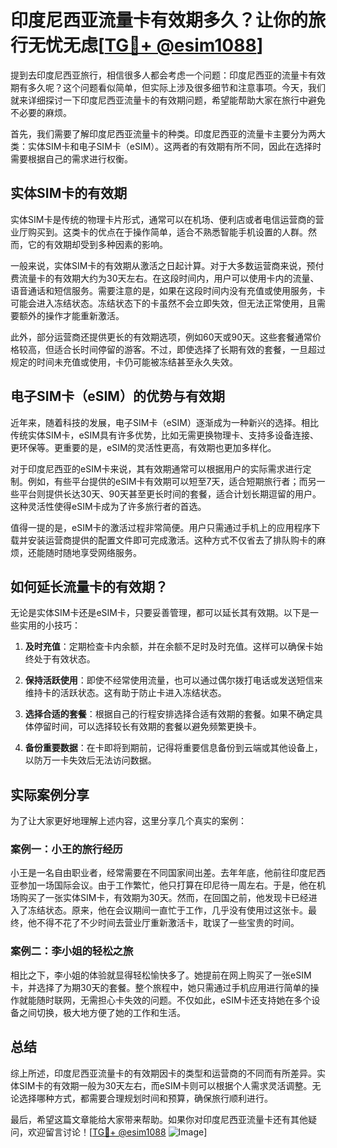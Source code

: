 # 印度尼西亚流量卡有效期多久？让你的旅行无忧无虑[[TG💪+ @esim1088](https://t.me/s/esim1088)]

提到去印度尼西亚旅行，相信很多人都会考虑一个问题：印度尼西亚的流量卡有效期有多久呢？这个问题看似简单，但实际上涉及很多细节和注意事项。今天，我们就来详细探讨一下印度尼西亚流量卡的有效期问题，希望能帮助大家在旅行中避免不必要的麻烦。

首先，我们需要了解印度尼西亚流量卡的种类。印度尼西亚的流量卡主要分为两大类：实体SIM卡和电子SIM卡（eSIM）。这两者的有效期有所不同，因此在选择时需要根据自己的需求进行权衡。

## 实体SIM卡的有效期

实体SIM卡是传统的物理卡片形式，通常可以在机场、便利店或者电信运营商的营业厅购买到。这类卡的优点在于操作简单，适合不熟悉智能手机设置的人群。然而，它的有效期却受到多种因素的影响。

一般来说，实体SIM卡的有效期从激活之日起计算。对于大多数运营商来说，预付费流量卡的有效期大约为30天左右。在这段时间内，用户可以使用卡内的流量、语音通话和短信服务。需要注意的是，如果在这段时间内没有充值或使用服务，卡可能会进入冻结状态。冻结状态下的卡虽然不会立即失效，但无法正常使用，且需要额外的操作才能重新激活。

此外，部分运营商还提供更长的有效期选项，例如60天或90天。这些套餐通常价格较高，但适合长时间停留的游客。不过，即使选择了长期有效的套餐，一旦超过规定的时间未充值或使用，卡仍可能被冻结甚至永久失效。

## 电子SIM卡（eSIM）的优势与有效期

近年来，随着科技的发展，电子SIM卡（eSIM）逐渐成为一种新兴的选择。相比传统实体SIM卡，eSIM具有许多优势，比如无需更换物理卡、支持多设备连接、更环保等。更重要的是，eSIM的灵活性更高，有效期也更加多样化。

对于印度尼西亚的eSIM卡来说，其有效期通常可以根据用户的实际需求进行定制。例如，有些平台提供的eSIM卡有效期可以短至7天，适合短期旅行者；而另一些平台则提供长达30天、90天甚至更长时间的套餐，适合计划长期逗留的用户。这种灵活性使得eSIM卡成为了许多旅行者的首选。

值得一提的是，eSIM卡的激活过程非常简便。用户只需通过手机上的应用程序下载并安装运营商提供的配置文件即可完成激活。这种方式不仅省去了排队购卡的麻烦，还能随时随地享受网络服务。

## 如何延长流量卡的有效期？

无论是实体SIM卡还是eSIM卡，只要妥善管理，都可以延长其有效期。以下是一些实用的小技巧：

1. **及时充值**：定期检查卡内余额，并在余额不足时及时充值。这样可以确保卡始终处于有效状态。
   
2. **保持活跃使用**：即使不经常使用流量，也可以通过偶尔拨打电话或发送短信来维持卡的活跃状态。这有助于防止卡进入冻结状态。

3. **选择合适的套餐**：根据自己的行程安排选择合适有效期的套餐。如果不确定具体停留时间，可以选择较长有效期的套餐以避免频繁更换卡。

4. **备份重要数据**：在卡即将到期前，记得将重要信息备份到云端或其他设备上，以防万一卡失效后无法访问数据。

## 实际案例分享

为了让大家更好地理解上述内容，这里分享几个真实的案例：

### 案例一：小王的旅行经历

小王是一名自由职业者，经常需要在不同国家间出差。去年年底，他前往印度尼西亚参加一场国际会议。由于工作繁忙，他只打算在印尼待一周左右。于是，他在机场购买了一张实体SIM卡，有效期为30天。然而，在回国之前，他发现卡已经进入了冻结状态。原来，他在会议期间一直忙于工作，几乎没有使用过这张卡。最终，他不得不花了不少时间去营业厅重新激活卡，耽误了一些宝贵的时间。

### 案例二：李小姐的轻松之旅

相比之下，李小姐的体验就显得轻松愉快多了。她提前在网上购买了一张eSIM卡，并选择了为期30天的套餐。整个旅程中，她只需通过手机应用进行简单的操作就能随时联网，无需担心卡失效的问题。不仅如此，eSIM卡还支持她在多个设备之间切换，极大地方便了她的工作和生活。

## 总结

综上所述，印度尼西亚流量卡的有效期因卡的类型和运营商的不同而有所差异。实体SIM卡的有效期一般为30天左右，而eSIM卡则可以根据个人需求灵活调整。无论选择哪种方式，都需要合理规划时间和预算，确保旅行顺利进行。

最后，希望这篇文章能给大家带来帮助。如果你对印度尼西亚流量卡还有其他疑问，欢迎留言讨论！[[TG💪+ @esim1088](https://t.me/s/esim1088) ![Image](https://i.postimg.cc/4NQfJmqS/Snipaste-2025-05-13-00-14-12.png)]